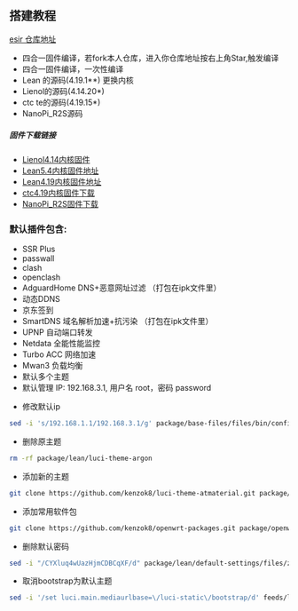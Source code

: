 ﻿## 搭建教程

[esir 仓库地址](https://github.com/esirplayground/AutoBuild-OpenWrt.git)

*   四合一固件编译，若fork本人仓库，进入你仓库地址按右上角Star,触发编译
*   四合一固件编译，一次性编译
*   Lean  的源码(4.19.1**) 更换内核
*   Lienol的源码(4.14.20*) 
*   ctc te的源码(4.19.15*)
*   NanoPi_R2S源码
##### 固件下载链接

- [Lienol4.14内核固件](https://github.com/kenzok8/LEDE-x86_64/actions?query=workflow%3ALienol_x86_64)
- [Lean5.4内核固件地址](https://github.com/kenzok8/LEDE-x86_64/actions?query=workflow%3ALean_5.4.7.%2A)
- [Lean4.19内核固件地址](https://github.com/kenzok8/LEDE-x86_64/actions?query=workflow%3ALean_x86_64)
- [ctc4.19内核固件下载](https://github.com/kenzok8/LEDE-x86_64/actions?query=workflow%3Actc_x86_64)
- [NanoPi_R2S固件下载](https://github.com/kenzok8/LEDE-x86_64/actions?query=workflow%3ANanoPi_R2S)

### 默认插件包含:

+ SSR Plus 
+ passwall
+ clash
+ openclash
+ AdguardHome DNS+恶意网址过滤 （打包在ipk文件里）
+ 动态DDNS
+ 京东签到
+ SmartDNS 域名解析加速+抗污染 （打包在ipk文件里）
+ UPNP 自动端口转发
+ Netdata 全能性能监控
+ Turbo ACC 网络加速
+ Mwan3 负载均衡
+ 默认多个主题
+ 默认管理 IP: 192.168.3.1, 用户名 root，密码 password

* 修改默认ip

```bash
sed -i 's/192.168.1.1/192.168.3.1/g' package/base-files/files/bin/config_generate
```
* 删除原主题	
```bash
rm -rf package/lean/luci-theme-argon
```

* 添加新的主题
```bash
git clone https://github.com/kenzok8/luci-theme-atmaterial.git package/lean/luci-theme-atmaterial
```
* 添加常用软件包
```bash
git clone https://github.com/kenzok8/openwrt-packages.git package/openwrt-packages
```
* 删除默认密码
```bash
sed -i "/CYXluq4wUazHjmCDBCqXF/d" package/lean/default-settings/files/zzz-default-settings
```

* 取消bootstrap为默认主题	
```bash
sed -i '/set luci.main.mediaurlbase=\/luci-static\/bootstrap/d' feeds/luci/themes/luci-theme-bootstrap/root/etc/uci-defaults/30_luci-theme-bootstrap
```


